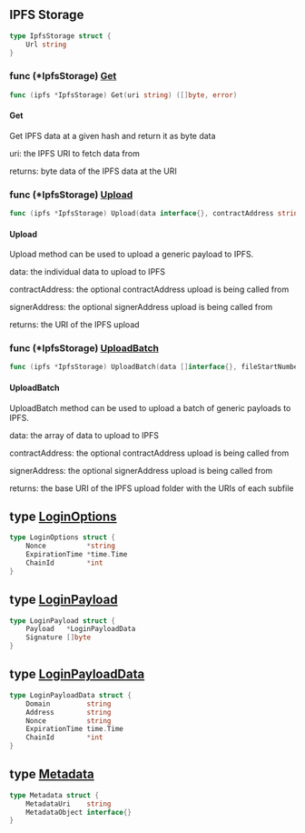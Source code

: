 
## IPFS Storage

```go
type IpfsStorage struct {
    Url string
}
```

### func \(\*IpfsStorage\) [Get](<https://github.com/thirdweb-dev/go-sdk/blob/main/thirdweb/ipfs_storage.go#L55>)

```go
func (ipfs *IpfsStorage) Get(uri string) ([]byte, error)
```

#### Get

Get IPFS data at a given hash and return it as byte data

uri: the IPFS URI to fetch data from

returns: byte data of the IPFS data at the URI

### func \(\*IpfsStorage\) [Upload](<https://github.com/thirdweb-dev/go-sdk/blob/main/thirdweb/ipfs_storage.go#L84>)

```go
func (ipfs *IpfsStorage) Upload(data interface{}, contractAddress string, signerAddress string) (string, error)
```

#### Upload

Upload method can be used to upload a generic payload to IPFS\.

data: the individual data to upload to IPFS

contractAddress: the optional contractAddress upload is being called from

signerAddress: the optional signerAddress upload is being called from

returns: the URI of the IPFS upload

### func \(\*IpfsStorage\) [UploadBatch](<https://github.com/thirdweb-dev/go-sdk/blob/main/thirdweb/ipfs_storage.go#L105>)

```go
func (ipfs *IpfsStorage) UploadBatch(data []interface{}, fileStartNumber int, contractAddress string, signerAddress string) (*baseUriWithUris, error)
```

#### UploadBatch

UploadBatch method can be used to upload a batch of generic payloads to IPFS\.

data: the array of data to upload to IPFS

contractAddress: the optional contractAddress upload is being called from

signerAddress: the optional signerAddress upload is being called from

returns: the base URI of the IPFS upload folder with the URIs of each subfile

## type [LoginOptions](<https://github.com/thirdweb-dev/go-sdk/blob/main/thirdweb/types.go#L224-L228>)

```go
type LoginOptions struct {
    Nonce          *string
    ExpirationTime *time.Time
    ChainId        *int
}
```

## type [LoginPayload](<https://github.com/thirdweb-dev/go-sdk/blob/main/thirdweb/types.go#L238-L241>)

```go
type LoginPayload struct {
    Payload   *LoginPayloadData
    Signature []byte
}
```

## type [LoginPayloadData](<https://github.com/thirdweb-dev/go-sdk/blob/main/thirdweb/types.go#L230-L236>)

```go
type LoginPayloadData struct {
    Domain         string
    Address        string
    Nonce          string
    ExpirationTime time.Time
    ChainId        *int
}
```

## type [Metadata](<https://github.com/thirdweb-dev/go-sdk/blob/main/thirdweb/types.go#L13-L16>)

```go
type Metadata struct {
    MetadataUri    string
    MetadataObject interface{}
}
```
